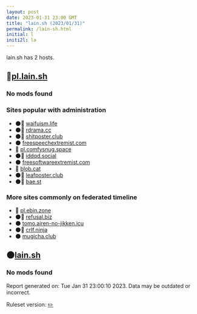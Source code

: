 ```yaml
---
layout: post
date: 2023-01-31 23:00 GMT
title: "lain.sh (2023/01/31)"
permalink: /lain-sh.html
initial: l
initi2l: la
---
```


lain.sh has 2 hosts.

## 🐘[pl.lain.sh](https://pl.lain.sh)

### No mods found

### Sites popular with administration

* 🌑🧸 [waifuism.life](/waifuism-life.html)
* 🌑🧸 [rdrama.cc](/rdrama-cc.html)
* 🌑🧸 [shitposter.club](/shitposter-club.html)
* 🌑 [freespeechextremist.com](/freespeechextremist-com.html)
* 🐘 [pl.comfysnug.space](/pl-comfysnug-space.html)
* 🌑🧸 [iddqd.social](/iddqd-social.html)
* 🌑 [freesoftwareextremist.com](/freesoftwareextremist-com.html)
* 🧸 [blob.cat](/blob-cat.html)
* 🌑🧸 [leafposter.club](/leafposter-club.html)
* 🌑🧸 [bae.st](/bae-st.html)

### More sites commonly on federated timeline

* 🐘 [pl.ebin.zone](/pl-ebin-zone.html)
* 🌑🧸 [refusal.biz](/refusal-biz.html)
* 🌑 [tomo.airen-no-jikken.icu](/tomo-airen-no-jikken-icu.html)
* 🌑🧸 [crlf.ninja](/crlf-ninja.html)
* 🌑 [mugicha.club](/mugicha-club.html)

## 🌑[lain.sh](https://lain.sh)

### No mods found

Report generated on: Tue Jan 31 23:00:10 2023. Data may be outdated or incorrect.

Ruleset version: [✏️](/version-pencil)
